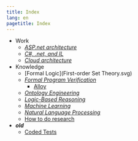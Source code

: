 ```yaml
---
title: Index
lang: en
pagetitle: Index
---
```


- Work  
  - [*ASP.net architecture*](ASPnetArchitecture.html)
  - [*C#, .net, and IL*](dot_net_il.html)
  - [*Cloud architecture*](cloud_architecture.html)
- Knowledge
  - [Formal Logic](First-order Set Theory.svg)
  - [*Formal Program Verification*](FormalProgramVerification.html)
    - [Alloy](Alloy.pdf)
  - [*Ontology Engineering*](OntologyEngineering.html)
  - [*Logic-Based Reasoning*](LogicBasedReasoning.html)
  - [*Machine Learning*](MachineLearning.html)
  - [*Natural Language Processing*](NaturalLanguageProcessing.html)
  - [How to do research](How_to_do_research)
- ***old***
  - [Coded Tests](CodedTests.html)
